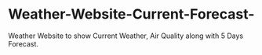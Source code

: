 # Weather-Website-Current-Forecast-
Weather Website to show Current Weather, Air Quality along with 5 Days Forecast.
